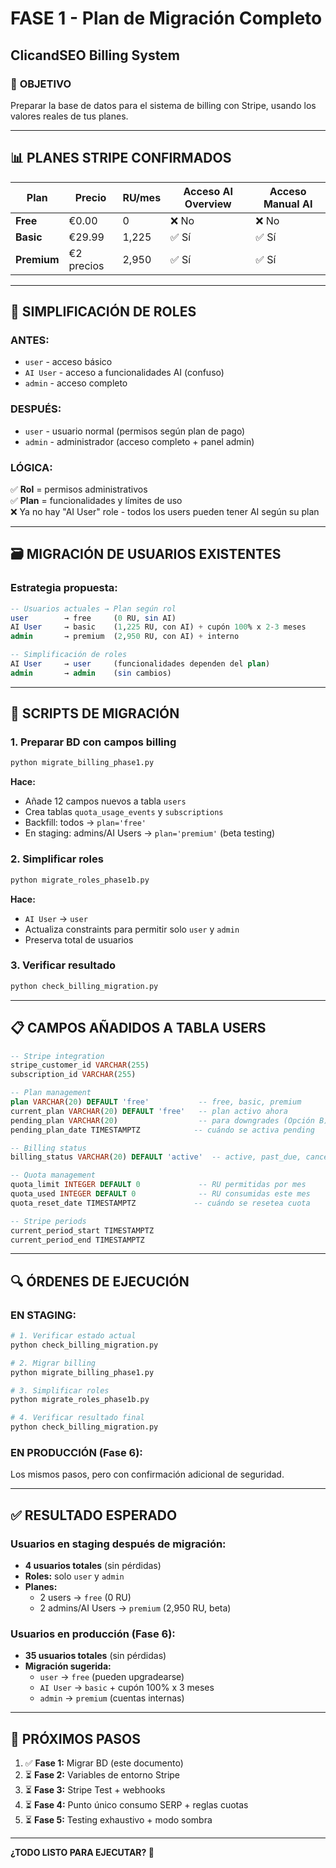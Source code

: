 # FASE 1 - Plan de Migración Completo
## ClicandSEO Billing System

### 🎯 **OBJETIVO**
Preparar la base de datos para el sistema de billing con Stripe, usando los valores reales de tus planes.

---

## 📊 **PLANES STRIPE CONFIRMADOS**

| Plan | Precio | RU/mes | Acceso AI Overview | Acceso Manual AI |
|------|--------|---------|-------------------|------------------|
| **Free** | €0.00 | 0 | ❌ No | ❌ No |
| **Basic** | €29.99 | 1,225 | ✅ Sí | ✅ Sí |
| **Premium** | €2 precios | 2,950 | ✅ Sí | ✅ Sí |

---

## 🔄 **SIMPLIFICACIÓN DE ROLES**

### **ANTES:**
- `user` - acceso básico
- `AI User` - acceso a funcionalidades AI (confuso)
- `admin` - acceso completo

### **DESPUÉS:**
- `user` - usuario normal (permisos según plan de pago)
- `admin` - administrador (acceso completo + panel admin)

### **LÓGICA:**
✅ **Rol** = permisos administrativos  
✅ **Plan** = funcionalidades y límites de uso  
❌ Ya no hay "AI User" role - todos los users pueden tener AI según su plan

---

## 🗃️ **MIGRACIÓN DE USUARIOS EXISTENTES**

### **Estrategia propuesta:**
```sql
-- Usuarios actuales → Plan según rol
user        → free     (0 RU, sin AI)
AI User     → basic    (1,225 RU, con AI) + cupón 100% x 2-3 meses
admin       → premium  (2,950 RU, con AI) + interno

-- Simplificación de roles
AI User     → user     (funcionalidades dependen del plan)
admin       → admin    (sin cambios)
```

---

## 🚀 **SCRIPTS DE MIGRACIÓN**

### **1. Preparar BD con campos billing**
```bash
python migrate_billing_phase1.py
```
**Hace:**
- Añade 12 campos nuevos a tabla `users`
- Crea tablas `quota_usage_events` y `subscriptions`
- Backfill: todos → `plan='free'`
- En staging: admins/AI Users → `plan='premium'` (beta testing)

### **2. Simplificar roles**
```bash
python migrate_roles_phase1b.py
```
**Hace:**
- `AI User` → `user`
- Actualiza constraints para permitir solo `user` y `admin`
- Preserva total de usuarios

### **3. Verificar resultado**
```bash
python check_billing_migration.py
```

---

## 📋 **CAMPOS AÑADIDOS A TABLA USERS**

```sql
-- Stripe integration
stripe_customer_id VARCHAR(255)
subscription_id VARCHAR(255)

-- Plan management  
plan VARCHAR(20) DEFAULT 'free'           -- free, basic, premium
current_plan VARCHAR(20) DEFAULT 'free'   -- plan activo ahora
pending_plan VARCHAR(20)                  -- para downgrades (Opción B)
pending_plan_date TIMESTAMPTZ            -- cuándo se activa pending

-- Billing status
billing_status VARCHAR(20) DEFAULT 'active'  -- active, past_due, canceled, beta

-- Quota management
quota_limit INTEGER DEFAULT 0             -- RU permitidas por mes
quota_used INTEGER DEFAULT 0              -- RU consumidas este mes  
quota_reset_date TIMESTAMPTZ             -- cuándo se resetea cuota

-- Stripe periods
current_period_start TIMESTAMPTZ
current_period_end TIMESTAMPTZ
```

---

## 🔍 **ÓRDENES DE EJECUCIÓN**

### **EN STAGING:**
```bash
# 1. Verificar estado actual
python check_billing_migration.py

# 2. Migrar billing
python migrate_billing_phase1.py

# 3. Simplificar roles  
python migrate_roles_phase1b.py

# 4. Verificar resultado final
python check_billing_migration.py
```

### **EN PRODUCCIÓN (Fase 6):**
Los mismos pasos, pero con confirmación adicional de seguridad.

---

## ✅ **RESULTADO ESPERADO**

### **Usuarios en staging después de migración:**
- **4 usuarios totales** (sin pérdidas)
- **Roles:** solo `user` y `admin` 
- **Planes:** 
  - 2 users → `free` (0 RU)
  - 2 admins/AI Users → `premium` (2,950 RU, beta)

### **Usuarios en producción (Fase 6):**
- **35 usuarios totales** (sin pérdidas)
- **Migración sugerida:**
  - `user` → `free` (pueden upgradearse)
  - `AI User` → `basic` + cupón 100% x 3 meses
  - `admin` → `premium` (cuentas internas)

---

## 🎯 **PRÓXIMOS PASOS**

1. ✅ **Fase 1:** Migrar BD (este documento)
2. ⏳ **Fase 2:** Variables de entorno Stripe
3. ⏳ **Fase 3:** Stripe Test + webhooks
4. ⏳ **Fase 4:** Punto único consumo SERP + reglas cuotas
5. ⏳ **Fase 5:** Testing exhaustivo + modo sombra

---

**¿TODO LISTO PARA EJECUTAR? 🚀**
